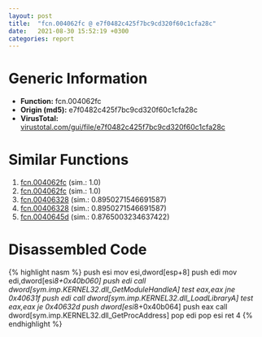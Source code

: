 ```yaml
---
layout: post
title:  "fcn.004062fc @ e7f0482c425f7bc9cd320f60c1cfa28c"
date:   2021-08-30 15:52:19 +0300
categories: report
---
```


# Generic Information
- **Function:** fcn.004062fc
- **Origin (md5):** e7f0482c425f7bc9cd320f60c1cfa28c
- **VirusTotal:** [virustotal.com/gui/file/e7f0482c425f7bc9cd320f60c1cfa28c][virustotal_ref]



# Similar Functions

1. [fcn.004062fc][similar_1_ref] (sim.: 1.0)
2. [fcn.004062fc][similar_2_ref] (sim.: 1.0)
3. [fcn.00406328][similar_3_ref] (sim.: 0.8950271546691587)
4. [fcn.00406328][similar_4_ref] (sim.: 0.8950271546691587)
5. [fcn.0040645d][similar_5_ref] (sim.: 0.8765003234637422)


# Disassembled Code

{% highlight nasm %}
push esi
mov esi,dword[esp+8]
push edi
mov edi,dword[esi*8+0x40b060]
push edi
call dword[sym.imp.KERNEL32.dll_GetModuleHandleA]
test eax,eax
jne 0x40631f
push edi
call dword[sym.imp.KERNEL32.dll_LoadLibraryA]
test eax,eax
je 0x40632d
push dword[esi*8+0x40b064]
push eax
call dword[sym.imp.KERNEL32.dll_GetProcAddress]
pop edi
pop esi
ret 4
{% endhighlight %}


[similar_1_ref]: /report/fcn.004062fc@fc08a944a357dc216338592f13f65b60
[similar_2_ref]: /report/fcn.004062fc@59b1876779e3211327c1a96e7e2c12c4
[similar_3_ref]: /report/fcn.00406328@999ae3491971c32d67bd4c32561ea381
[similar_4_ref]: /report/fcn.00406328@5bfd33ece1aeef8bda2c7fc886262ed9
[similar_5_ref]: /report/fcn.0040645d@13efdafd5b4f5d3a5dcb240b696c267c
[virustotal_ref]: https://www.virustotal.com/gui/file/e7f0482c425f7bc9cd320f60c1cfa28c